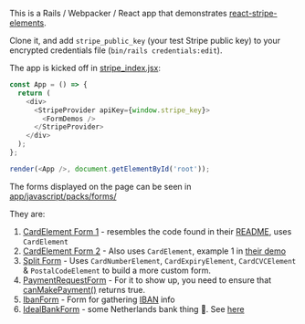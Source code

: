 This is a Rails / Webpacker / React app that demonstrates [react-stripe-elements](https://github.com/stripe/react-stripe-elements).

Clone it, and add `stripe_public_key` (your test Stripe public key) to your encrypted credentials file (`bin/rails credentials:edit`).

The app is kicked off in [stripe_index.jsx](app/javascript/packs/stripe_index.jsx):

``` javascript
const App = () => {
  return (
    <div>
      <StripeProvider apiKey={window.stripe_key}>
        <FormDemos />
      </StripeProvider>
    </div>
  );
};

render(<App />, document.getElementById('root'));
```

The forms displayed on the page can be seen in [app/javascript/packs/forms/](app/javascript/packs/forms)

They are:

1. [CardElement Form 1](app/javascript/packs/components/MyStoreCheckout.jsx) - resembles the code found in their [README][1], uses `CardElement`
2. [CardElement Form 2](app/javascript/packs/components/CardForm.jsx) - Also uses `CardElement`, example 1 in [their demo](https://github.com/stripe/react-stripe-elements/blob/master/demo/demo/index.js#L58)
3. [Split Form](app/javascript/packs/components/SplitForm.jsx) - Uses `CardNumberElement`, `CardExpiryElement`, `CardCVCElement` & `PostalCodeElement` to build a more custom form.
4. [PaymentRequestForm](app/javascript/packs/components/PaymentRequestForm.jsx) - For it to show up, you need to ensure that [canMakePayment()][2] returns true.
5. [IbanForm](app/javascript/packs/components/IbanForm.jsx) - Form for gathering [IBAN](https://en.wikipedia.org/wiki/International_Bank_Account_Number) info
5. [IdealBankForm](app/javascript/packs/components/IdealBankForm.jsx) - some Netherlands bank thing 🤷.  See [here](https://stripe.com/docs/sources/ideal)

[1]: https://github.com/stripe/react-stripe-elements#setting-up-your-payment-form-injectstripe
[2]: https://stripe.com/docs/stripe-js/elements/payment-request-button#create-and-mount-element

